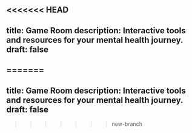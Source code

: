 <<<<<<< HEAD
---
title: Game Room
description: Interactive tools and resources for your mental health journey.
draft: false
---
=======
---
title: Game Room
description: Interactive tools and resources for your mental health journey.
draft: false
---
>>>>>>> new-branch
